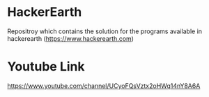 # HackerEarth
Repositroy which contains the solution for the programs available in hackerearth (https://www.hackerearth.com)

# Youtube Link
https://www.youtube.com/channel/UCyoFQsVztx2oHWq14nY8A6A